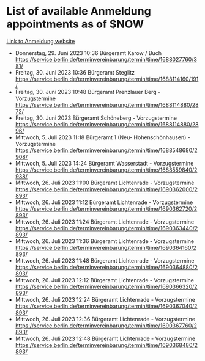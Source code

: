 # List of available Anmeldung appointments as of $NOW
[Link to Anmeldung website](https://service.berlin.de/terminvereinbarung/termin/tag.php?termin=1&anliegen[]=120686&dienstleisterlist=122210,122217,327316,122219,327312,122227,327314,122231,327346,122243,327348,122254,122252,329742,122260,329745,122262,329748,122271,327278,122273,327274,122277,327276,330436,122280,327294,122282,327290,122284,327292,122291,327270,122285,327266,122286,327264,122296,327268,150230,329760,122297,327286,122294,327284,122312,329763,122314,329775,122304,327330,122311,327334,122309,327332,317869,122281,327352,122279,329772,122283,122276,327324,122274,327326,122267,329766,122246,327318,122251,327320,122257,327322,122208,327298,122226,327300&herkunft=http%3A%2F%2Fservice.berlin.de%2Fdienstleistung%2F120686%2F)
- Donnerstag, 29. Juni 2023 10:36 Bürgeramt Karow / Buch https://service.berlin.de/terminvereinbarung/termin/time/1688027760/381/
- Freitag, 30. Juni 2023 10:36 Bürgeramt Steglitz https://service.berlin.de/terminvereinbarung/termin/time/1688114160/191/
- Freitag, 30. Juni 2023 10:48 Bürgeramt Prenzlauer Berg - Vorzugstermine https://service.berlin.de/terminvereinbarung/termin/time/1688114880/2872/
- Freitag, 30. Juni 2023  Bürgeramt Schöneberg - Vorzugstermine https://service.berlin.de/terminvereinbarung/termin/time/1688114880/2896/
- Mittwoch, 5. Juli 2023 11:18 Bürgeramt 1 (Neu- Hohenschönhausen) - Vorzugstermine https://service.berlin.de/terminvereinbarung/termin/time/1688548680/2908/
- Mittwoch, 5. Juli 2023 14:24 Bürgeramt Wasserstadt - Vorzugstermine https://service.berlin.de/terminvereinbarung/termin/time/1688559840/2938/
- Mittwoch, 26. Juli 2023 11:00 Bürgeramt Lichtenrade - Vorzugstermine https://service.berlin.de/terminvereinbarung/termin/time/1690362000/2893/
- Mittwoch, 26. Juli 2023 11:12 Bürgeramt Lichtenrade - Vorzugstermine https://service.berlin.de/terminvereinbarung/termin/time/1690362720/2893/
- Mittwoch, 26. Juli 2023 11:24 Bürgeramt Lichtenrade - Vorzugstermine https://service.berlin.de/terminvereinbarung/termin/time/1690363440/2893/
- Mittwoch, 26. Juli 2023 11:36 Bürgeramt Lichtenrade - Vorzugstermine https://service.berlin.de/terminvereinbarung/termin/time/1690364160/2893/
- Mittwoch, 26. Juli 2023 11:48 Bürgeramt Lichtenrade - Vorzugstermine https://service.berlin.de/terminvereinbarung/termin/time/1690364880/2893/
- Mittwoch, 26. Juli 2023 12:12 Bürgeramt Lichtenrade - Vorzugstermine https://service.berlin.de/terminvereinbarung/termin/time/1690366320/2893/
- Mittwoch, 26. Juli 2023 12:24 Bürgeramt Lichtenrade - Vorzugstermine https://service.berlin.de/terminvereinbarung/termin/time/1690367040/2893/
- Mittwoch, 26. Juli 2023 12:36 Bürgeramt Lichtenrade - Vorzugstermine https://service.berlin.de/terminvereinbarung/termin/time/1690367760/2893/
- Mittwoch, 26. Juli 2023 12:48 Bürgeramt Lichtenrade - Vorzugstermine https://service.berlin.de/terminvereinbarung/termin/time/1690368480/2893/
